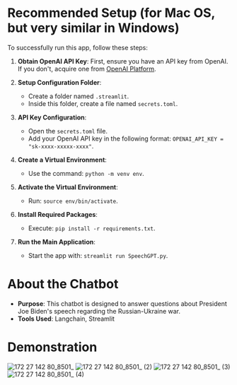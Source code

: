 # Recommended Setup (for Mac OS, but very similar in Windows)

To successfully run this app, follow these steps:

1. **Obtain OpenAI API Key**: First, ensure you have an API key from OpenAI. If you don't, acquire one from [OpenAI Platform](https://platform.openai.com/api-keys).

2. **Setup Configuration Folder**:
   - Create a folder named `.streamlit`.
   - Inside this folder, create a file named `secrets.toml`.

3. **API Key Configuration**:
   - Open the `secrets.toml` file.
   - Add your OpenAI API key in the following format: `OPENAI_API_KEY = "sk-xxxx-xxxxx-xxxx"`.

4. **Create a Virtual Environment**:
   - Use the command: `python -m venv env`.

5. **Activate the Virtual Environment**:
   - Run: `source env/bin/activate`.

6. **Install Required Packages**:
   - Execute: `pip install -r requirements.txt`.

7. **Run the Main Application**:
   - Start the app with: `streamlit run SpeechGPT.py`.

# About the Chatbot
- **Purpose**: This chatbot is designed to answer questions about President Joe Biden's speech regarding the Russian-Ukraine war.
- **Tools Used**: Langchain, Streamlit  

# Demonstration
![172 27 142 80_8501_](https://github.com/wonjoon4git/Speech-GPT/assets/96000435/d4dcd503-a9bb-4e21-ace9-fa71aa03e295)
![172 27 142 80_8501_ (2)](https://github.com/wonjoon4git/Speech-GPT/assets/96000435/57479be8-4dd8-4fff-b17e-20aa0cb1cb73)
![172 27 142 80_8501_ (3)](https://github.com/wonjoon4git/Speech-GPT/assets/96000435/e9436136-616a-49b5-9e83-a2ef9d7140d1)
![172 27 142 80_8501_ (4)](https://github.com/wonjoon4git/Speech-GPT/assets/96000435/a202b2c1-2fcf-49a3-8bcc-ef4fe0b3554c)


